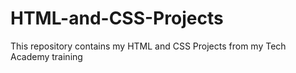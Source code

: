 # HTML-and-CSS-Projects
This repository contains my HTML and CSS Projects from my Tech Academy training
